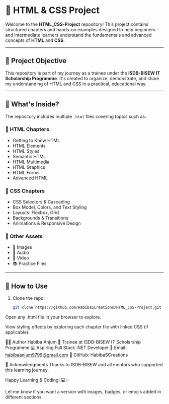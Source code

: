 # 📘 HTML & CSS Project

Welcome to the **HTML_CSS-Project** repository! This project contains structured chapters and hands-on examples designed to help beginners and intermediate learners understand the fundamentals and advanced concepts of **HTML** and **CSS**.

---

## 🎯 Project Objective

This repository is part of my journey as a trainee under the **ISDB-BISEW IT Scholarship Programme**. It's created to organize, demonstrate, and share my understanding of HTML and CSS in a practical, educational way.

---

## 📂 What's Inside?

The repository includes multiple `.html` files covering topics such as:

### 📄 HTML Chapters
- Getting to Know HTML
- HTML Elements
- HTML Styles
- Semantic HTML
- HTML Multimedia
- HTML Graphics
- HTML Forms
- Advanced HTML

### 🎨 CSS Chapters
- CSS Selectors & Cascading
- Box Model, Colors, and Text Styling
- Layouts: Flexbox, Grid
- Backgrounds & Transitions
- Animations & Responsive Design

### 📁 Other Assets
- 📸 Images
- 🎵 Audio
- 🎥 Video
- 📚 Practice Files

---

## 🚀 How to Use

1. Clone the repo:
   ```bash
   git clone https://github.com/HabibaSCreations/HTML_CSS-Project.git
Open any .html file in your browser to explore.

View styling effects by exploring each chapter file with linked CSS (if applicable).

👩‍💻 Author
Habiba Anjum
🌱 Trainee at ISDB-BISEW IT Scholarship Programme
💻 Aspiring Full Stack .NET Developer
📧 Email: habibaanjum9799@gmail.com
🔗 GitHub: HabibaSCreations

🙌 Acknowledgments
Thanks to ISDB-BISEW and all mentors who supported this learning journey.

Happy Learning & Coding! 💻✨

Let me know if you want a version with images, badges, or emojis added in different sections.
